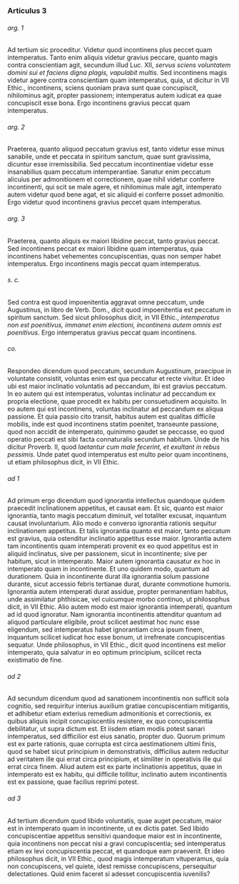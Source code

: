 ### Articulus 3

###### arg. 1
Ad tertium sic proceditur. Videtur quod incontinens plus peccet quam intemperatus. Tanto enim aliquis videtur gravius peccare, quanto magis contra conscientiam agit, secundum illud Luc. XII, *servus sciens voluntatem domini sui et faciens digna plagis, vapulabit multis*. Sed incontinens magis videtur agere contra conscientiam quam intemperatus, quia, ut dicitur in VII Ethic., incontinens, sciens quoniam prava sunt quae concupiscit, nihilominus agit, propter passionem; intemperatus autem iudicat ea quae concupiscit esse bona. Ergo incontinens gravius peccat quam intemperatus.

###### arg. 2
Praeterea, quanto aliquod peccatum gravius est, tanto videtur esse minus sanabile, unde et peccata in spiritum sanctum, quae sunt gravissima, dicuntur esse irremissibilia. Sed peccatum incontinentiae videtur esse insanabilius quam peccatum intemperantiae. Sanatur enim peccatum alicuius per admonitionem et correctionem, quae nihil videtur conferre incontinenti, qui scit se male agere, et nihilominus male agit, intemperato autem videtur quod bene agat, et sic aliquid ei conferre posset admonitio. Ergo videtur quod incontinens gravius peccet quam intemperatus.

###### arg. 3
Praeterea, quanto aliquis ex maiori libidine peccat, tanto gravius peccat. Sed incontinens peccat ex maiori libidine quam intemperatus, quia incontinens habet vehementes concupiscentias, quas non semper habet intemperatus. Ergo incontinens magis peccat quam intemperatus.

###### s. c.
Sed contra est quod impoenitentia aggravat omne peccatum, unde Augustinus, in libro de Verb. Dom., dicit quod impoenitentia est peccatum in spiritum sanctum. Sed sicut philosophus dicit, in VII Ethic., *intemperatus non est poenitivus, immanet enim electioni, incontinens autem omnis est poenitivus*. Ergo intemperatus gravius peccat quam incontinens.

###### co.
Respondeo dicendum quod peccatum, secundum Augustinum, praecipue in voluntate consistit, voluntas enim est qua peccatur et recte vivitur. Et ideo ubi est maior inclinatio voluntatis ad peccandum, ibi est gravius peccatum. In eo autem qui est intemperatus, voluntas inclinatur ad peccandum ex propria electione, quae procedit ex habitu per consuetudinem acquisito. In eo autem qui est incontinens, voluntas inclinatur ad peccandum ex aliqua passione. Et quia passio cito transit, habitus autem est qualitas difficile mobilis, inde est quod incontinens statim poenitet, transeunte passione, quod non accidit de intemperato, quinimmo gaudet se peccasse, eo quod operatio peccati est sibi facta connaturalis secundum habitum. Unde de his dicitur Proverb. II, quod *laetantur cum male fecerint, et exultant in rebus pessimis*. Unde patet quod intemperatus est multo peior quam incontinens, ut etiam philosophus dicit, in VII Ethic.

###### ad 1
Ad primum ergo dicendum quod ignorantia intellectus quandoque quidem praecedit inclinationem appetitus, et causat eam. Et sic, quanto est maior ignorantia, tanto magis peccatum diminuit, vel totaliter excusat, inquantum causat involuntarium. Alio modo e converso ignorantia rationis sequitur inclinationem appetitus. Et talis ignorantia quanto est maior, tanto peccatum est gravius, quia ostenditur inclinatio appetitus esse maior. Ignorantia autem tam incontinentis quam intemperati provenit ex eo quod appetitus est in aliquid inclinatus, sive per passionem, sicut in incontinente; sive per habitum, sicut in intemperato. Maior autem ignorantia causatur ex hoc in intemperato quam in incontinente. Et uno quidem modo, quantum ad durationem. Quia in incontinente durat illa ignorantia solum passione durante, sicut accessio febris tertianae durat, durante commotione humoris. Ignorantia autem intemperati durat assidue, propter permanentiam habitus, unde assimilatur phthisicae, vel cuicumque morbo continuo, ut philosophus dicit, in VII Ethic. Alio autem modo est maior ignorantia intemperati, quantum ad id quod ignoratur. Nam ignorantia incontinentis attenditur quantum ad aliquod particulare eligibile, prout scilicet aestimat hoc nunc esse eligendum, sed intemperatus habet ignorantiam circa ipsum finem, inquantum scilicet iudicat hoc esse bonum, ut irrefrenate concupiscentias sequatur. Unde philosophus, in VII Ethic., dicit quod incontinens est melior intemperato, quia salvatur in eo optimum principium, scilicet recta existimatio de fine.

###### ad 2
Ad secundum dicendum quod ad sanationem incontinentis non sufficit sola cognitio, sed requiritur interius auxilium gratiae concupiscentiam mitigantis, et adhibetur etiam exterius remedium admonitionis et correctionis, ex quibus aliquis incipit concupiscentiis resistere, ex quo concupiscentia debilitatur, ut supra dictum est. Et iisdem etiam modis potest sanari intemperatus, sed difficilior est eius sanatio, propter duo. Quorum primum est ex parte rationis, quae corrupta est circa aestimationem ultimi finis, quod se habet sicut principium in demonstrativis, difficilius autem reducitur ad veritatem ille qui errat circa principium, et similiter in operativis ille qui errat circa finem. Aliud autem est ex parte inclinationis appetitus, quae in intemperato est ex habitu, qui difficile tollitur, inclinatio autem incontinentis est ex passione, quae facilius reprimi potest.

###### ad 3
Ad tertium dicendum quod libido voluntatis, quae auget peccatum, maior est in intemperato quam in incontinente, ut ex dictis patet. Sed libido concupiscentiae appetitus sensitivi quandoque maior est in incontinente, quia incontinens non peccat nisi a gravi concupiscentia; sed intemperatus etiam ex levi concupiscentia peccat, et quandoque eam praevenit. Et ideo philosophus dicit, in VII Ethic., quod magis intemperatum vituperamus, quia non concupiscens, vel quiete, idest remisse concupiscens, persequitur delectationes. Quid enim faceret si adesset concupiscentia iuvenilis?

